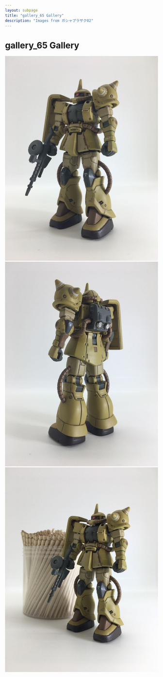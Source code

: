 ```yaml
---
layout: subpage
title: "gallery_65 Gallery"
description: "Images from ガシャプラザク02"
---
```


# gallery_65 Gallery

![405](gallery_65/405.JPG)
![406](gallery_65/406.JPG)
![407](gallery_65/407.JPG)
